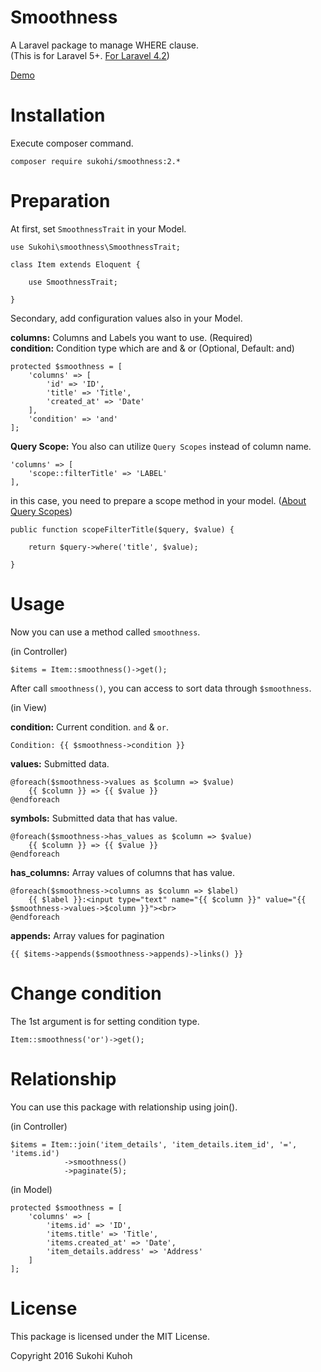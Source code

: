 # Smoothness
A Laravel package to manage WHERE clause.  
(This is for Laravel 5+. [For Laravel 4.2](https://github.com/SUKOHI/Smoothness/tree/1.0))

[Demo](http://demo-laravel52.capilano-fw.com/smoothness)

# Installation

Execute composer command.

    composer require sukohi/smoothness:2.*

# Preparation

At first, set `SmoothnessTrait` in your Model.

    use Sukohi\smoothness\SmoothnessTrait;
    
    class Item extends Eloquent {
    
        use SmoothnessTrait;

    }

Secondary, add configuration values also in your Model.

**columns:** Columns and Labels you want to use. (Required)  
**condition:** Condition type which are and &amp; or (Optional, Default: and)  

	protected $smoothness = [
		'columns' => [
			'id' => 'ID',
			'title' => 'Title',
			'created_at' => 'Date'
		],
		'condition' => 'and'
	];

**Query Scope:** You also can utilize `Query Scopes` instead of column name.  

    'columns' => [
        'scope::filterTitle' => 'LABEL'
    ],

in this case, you need to prepare a scope method in your model. ([About Query Scopes](https://laravel.com/docs/4.2/eloquent#query-scopes))
    
    public function scopeFilterTitle($query, $value) {

        return $query->where('title', $value);

    }

# Usage

Now you can use a method called `smoothness`.

(in Controller)

    $items = Item::smoothness()->get();

After call `smoothness()`, you can access to sort data through `$smoothness`.
    
(in View)

**condition:** Current condition. `and` &amp; `or`.

    Condition: {{ $smoothness->condition }}
    
**values:** Submitted data.
    
    @foreach($smoothness->values as $column => $value)
        {{ $column }} => {{ $value }}
    @endforeach

**symbols:** Submitted data that has value. 

    @foreach($smoothness->has_values as $column => $value)
        {{ $column }} => {{ $value }}
    @endforeach

**has_columns:** Array values of columns that has value.

    @foreach($smoothness->columns as $column => $label)
        {{ $label }}:<input type="text" name="{{ $column }}" value="{{ $smoothness->values->$column }}"><br>
    @endforeach

**appends:** Array values for pagination
  
    {{ $items->appends($smoothness->appends)->links() }}

# Change condition
The 1st argument is for setting condition type.

    Item::smoothness('or')->get();

# Relationship

You can use this package with relationship using join().

(in Controller)

    $items = Item::join('item_details', 'item_details.item_id', '=', 'items.id')
                ->smoothness()
                ->paginate(5);

(in Model)

	protected $smoothness = [
		'columns' => [
			'items.id' => 'ID',
			'items.title' => 'Title',
			'items.created_at' => 'Date',
			'item_details.address' => 'Address'
		]
	];

# License

This package is licensed under the MIT License.

Copyright 2016 Sukohi Kuhoh